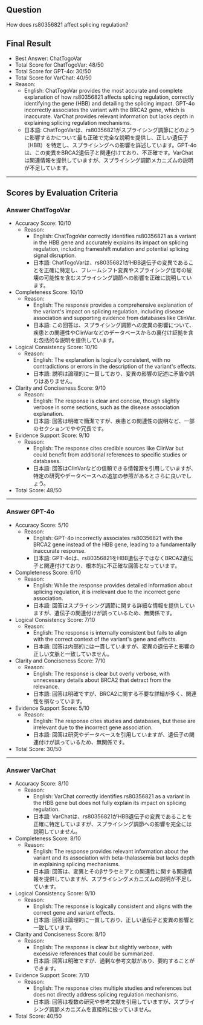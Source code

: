 ## Question

How does rs80356821 affect splicing regulation?

## Final Result

- Best Answer: ChatTogoVar
- Total Score for ChatTogoVar: 48/50
- Total Score for GPT-4o: 30/50
- Total Score for VarChat: 40/50
- Reason:
  - English: ChatTogoVar provides the most accurate and complete explanation of how rs80356821 affects splicing regulation, correctly identifying the gene (HBB) and detailing the splicing impact. GPT-4o incorrectly associates the variant with the BRCA2 gene, which is inaccurate. VarChat provides relevant information but lacks depth in explaining splicing regulation mechanisms.
  - 日本語: ChatTogoVarは、rs80356821がスプライシング調節にどのように影響するかについて最も正確で完全な説明を提供し、正しい遺伝子（HBB）を特定し、スプライシングへの影響を詳述しています。GPT-4oは、この変異をBRCA2遺伝子と関連付けており、不正確です。VarChatは関連情報を提供していますが、スプライシング調節メカニズムの説明が不足しています。

---

## Scores by Evaluation Criteria

### Answer ChatTogoVar
- Accuracy Score: 10/10
  - Reason: 
    - English: ChatTogoVar correctly identifies rs80356821 as a variant in the HBB gene and accurately explains its impact on splicing regulation, including frameshift mutation and potential splicing signal disruption.
    - 日本語: ChatTogoVarは、rs80356821がHBB遺伝子の変異であることを正確に特定し、フレームシフト変異やスプライシング信号の破壊の可能性を含むスプライシング調節への影響を正確に説明しています。
- Completeness Score: 10/10
  - Reason: 
    - English: The response provides a comprehensive explanation of the variant's impact on splicing regulation, including disease association and supporting evidence from databases like ClinVar.
    - 日本語: この回答は、スプライシング調節への変異の影響について、疾患との関連性やClinVarなどのデータベースからの裏付け証拠を含む包括的な説明を提供しています。
- Logical Consistency Score: 10/10
  - Reason: 
    - English: The explanation is logically consistent, with no contradictions or errors in the description of the variant's effects.
    - 日本語: 説明は論理的に一貫しており、変異の影響の記述に矛盾や誤りはありません。
- Clarity and Conciseness Score: 9/10
  - Reason: 
    - English: The response is clear and concise, though slightly verbose in some sections, such as the disease association explanation.
    - 日本語: 回答は明確で簡潔ですが、疾患との関連性の説明など、一部のセクションでやや冗長です。
- Evidence Support Score: 9/10
  - Reason: 
    - English: The response cites credible sources like ClinVar but could benefit from additional references to specific studies or databases.
    - 日本語: 回答はClinVarなどの信頼できる情報源を引用していますが、特定の研究やデータベースへの追加の参照があるとさらに良いでしょう。
- Total Score: 48/50

---

### Answer GPT-4o
- Accuracy Score: 5/10
  - Reason: 
    - English: GPT-4o incorrectly associates rs80356821 with the BRCA2 gene instead of the HBB gene, leading to a fundamentally inaccurate response.
    - 日本語: GPT-4oは、rs80356821をHBB遺伝子ではなくBRCA2遺伝子と関連付けており、根本的に不正確な回答となっています。
- Completeness Score: 6/10
  - Reason: 
    - English: While the response provides detailed information about splicing regulation, it is irrelevant due to the incorrect gene association.
    - 日本語: 回答はスプライシング調節に関する詳細な情報を提供していますが、遺伝子の関連付けが誤っているため、無関係です。
- Logical Consistency Score: 7/10
  - Reason: 
    - English: The response is internally consistent but fails to align with the correct context of the variant's gene and effects.
    - 日本語: 回答は内部的には一貫していますが、変異の遺伝子と影響の正しい文脈と一致していません。
- Clarity and Conciseness Score: 7/10
  - Reason: 
    - English: The response is clear but overly verbose, with unnecessary details about BRCA2 that detract from the relevance.
    - 日本語: 回答は明確ですが、BRCA2に関する不要な詳細が多く、関連性を損なっています。
- Evidence Support Score: 5/10
  - Reason: 
    - English: The response cites studies and databases, but these are irrelevant due to the incorrect gene association.
    - 日本語: 回答は研究やデータベースを引用していますが、遺伝子の関連付けが誤っているため、無関係です。
- Total Score: 30/50

---

### Answer VarChat
- Accuracy Score: 8/10
  - Reason: 
    - English: VarChat correctly identifies rs80356821 as a variant in the HBB gene but does not fully explain its impact on splicing regulation.
    - 日本語: VarChatは、rs80356821がHBB遺伝子の変異であることを正確に特定していますが、スプライシング調節への影響を完全には説明していません。
- Completeness Score: 8/10
  - Reason: 
    - English: The response provides relevant information about the variant and its association with beta-thalassemia but lacks depth in explaining splicing mechanisms.
    - 日本語: 回答は、変異とそのβサラセミアとの関連性に関する関連情報を提供していますが、スプライシングメカニズムの説明が不足しています。
- Logical Consistency Score: 9/10
  - Reason: 
    - English: The response is logically consistent and aligns with the correct gene and variant effects.
    - 日本語: 回答は論理的に一貫しており、正しい遺伝子と変異の影響と一致しています。
- Clarity and Conciseness Score: 8/10
  - Reason: 
    - English: The response is clear but slightly verbose, with excessive references that could be summarized.
    - 日本語: 回答は明確ですが、過剰な参考文献があり、要約することができます。
- Evidence Support Score: 7/10
  - Reason: 
    - English: The response cites multiple studies and references but does not directly address splicing regulation mechanisms.
    - 日本語: 回答は複数の研究や参考文献を引用していますが、スプライシング調節メカニズムを直接的に扱っていません。
- Total Score: 40/50